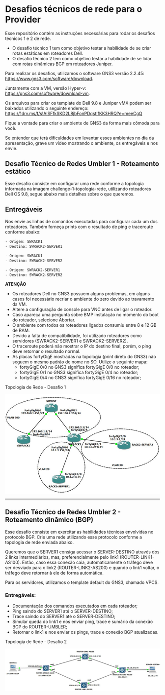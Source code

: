 # Desafios técnicos de rede para o Provider

Esse repositório contém as instruções necessárias para rodar os desafios técnicos 1 e 2 de rede.

- O desafio técnico 1 tem como objetivo testar a habilidade de se criar rotas estáticas em roteadores Dell.
- O desafio técnico 2 tem como objetivo testar a habilidade de se lidar com rotas dinâmicas BGP em roteadores Juniper.

Para realizar os desafios, utilizamos o software GNS3 versão 2.2.45: https://www.gns3.com/software/download.

Juntamente com a VM, versão Hyper-v: https://gns3.com/software/download-vm.

Os arquivos para criar os template do Dell 9.8 e Juniper vMX podem ser baixados utilizando o seguinte endereço: https://1drv.ms/f/s!AiSFfkSKD2L8jbFonPDqstIfKK3HRQ?e=meeCgQ

Fique a vontade para criar o ambiente de GNS3 da forma mais cômoda para você.

Se entender que terá dificuldades em levantar esses ambientes no dia da apresentação, grave um vídeo mostrando o ambiente, os entregáveis e nos envie.

## Desafio Técnico de Redes Umbler 1 - Roteamento estático

Esse desafio consiste em configurar uma rede conforme a topologia informada na imagem challenge-1-topologia-rede, utilizando roteadores Dell OS 9.8, segue abaixo mais detalhes sobre o que queremos.

## Entregáveis

Nos envie as linhas de comandos executadas para configurar cada um dos roteadores. Também forneça prints com o resultado de ping e traceroute conforme abaixo:

```
- Origem: SWRACK1 
- Destino: SWRACK2-SERVER1
```
```
- Origem: SWRACK1 
- Destino: SWRACK2-SERVER2
```
```
- Origem: SWRACK2-SERVER1
- Destino: SWRACK2-SERVER2
```

**ATENÇÃO**
- Os roteadores Dell no GNS3 possuem alguns problemas, em alguns casos foi necessário recriar o ambiente do zero devido ao travamento da VM.
- Altere a configuração de console para VNC antes de ligar o roteador.
- Caso apareça uma pergunta sobre BMP instalação no momento do boot do roteador, selecione Abortar.
- O ambiente com todos os roteadores ligados consumiu entre 8 e 12 GB de RAM.
- Devido a falta de compatibilidade, foi utilizado roteadores como servidores (SWRACK2-SERVER1 e SWRACK2-SERVER2).
- O traceroute poderá não mostrar o IP do destino final, porém, o ping deve retornar o resultado normal.
- As placas fortyGigE mostradas na topologia (print direto do GNS3) não seguem o mesmo padrão de nome no SO. Utilize o seguinte mapa:
  - fortyGigE 0/0 no GNS3 significa fortyGigE 0/0 no roteador;
  - fortyGigE 0/1 no GNS3 significa fortyGigE 0/4 no roteador;  
  - fortyGigE 0/4 no GNS3 significa fortyGigE 0/16 no roteador;
    

Topologia de Rede - Desafio 1

![challenge-1-topologia-rede](challenge-1-topologia-rede.JPG)

--------------------

## Desafio Técnico de Redes Umbler 2 - Roteamento dinâmico (BGP)

Esse desafio consiste em exercitar as habilidades técnicas envolvidas no protocolo BGP. Crie uma rede utilizando esse protocolo conforme a topologia de rede enviada abaixo.

Queremos que o SERVER1 consiga acessar o SERVER-DESTINO através dos 2 links intermediários, mas, preferencialmente pelo link1 (ROUTER-LINK1-AS100). Então, caso essa conexão caia, automaticamente o tráfego deve ser desviado para o link2 (ROUTER-LINK2-AS200) e quando o link1 voltar, o tráfego deve retornar à ele de forma automática.

Para os servidores, utilizamos o template default do GNS3, chamado VPCS.

### Entregáveis:

- Documentação dos comandos executados em cada roteador;
- Ping saindo do SERVER1 até o SERVER-DESTINO;
- Trace saindo do SERVER1 até o SERVER-DESTINO;
- Simular queda do link1 e nos enviar ping, trace e sumário da conexão BGP do ROUTER-UMBLER;
- Retornar o link1 e nos enviar os pings, trace e conexão BGP atualizadas.

Topologia de Rede - Desafio 2

![challenge-2-topologia-rede](challenge-2-topologia-rede.JPG)
